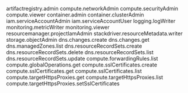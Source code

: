artifactregistry.admin
compute.networkAdmin
compute.securityAdmin
compute.viewer
container.admin
container.clusterAdmin
iam.serviceAccountAdmin
iam.serviceAccountUser
logging.logWriter
monitoring.metricWriter
monitoring.viewer
resourcemanager.projectIamAdmin
stackdriver.resourceMetadata.writer
storage.objectAdmin
dns.changes.create
dns.changes.get
dns.managedZones.list
dns.resourceRecordSets.create
dns.resourceRecordSets.delete
dns.resourceRecordSets.list
dns.resourceRecordSets.update
compute.forwardingRules.list
compute.globalOperations.get
compute.sslCertificates.create
compute.sslCertificates.get
compute.sslCertificates.list
compute.targetHttpsProxies.get
compute.targetHttpsProxies.list
compute.targetHttpsProxies.setSslCertificates